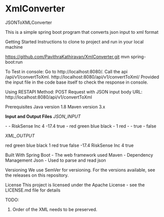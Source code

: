 # XmlConverter

JSONToXMLConverter

This is a simple spring boot program that converts json input to xml format

Getting Started
Instructions to clone to project and run in your local machine

https://github.com/PavithraKathiravan/XmlConverter.git
mvn spring-boot:run

To Test in console:
Go to http://localhost:8080/. Call the api /api/v1/convertToXml.
http://localhost:8080/api/v1/convertToXml/
Provided the input file in the code base itself to check the response in console.

Using RESTAPI
Method: POST Request with JSON input body
URL: http://localhost:8080/api/v1/convertToXml

Prerequisites
Java version 1.8
Maven version 3.x

**Input and Output Files**
_JSON_INPUT_
<?xml version="1.0"?>

-<object>
  -<object name="organization">
      <string name="name">RiskSense</string>
      <string name="type">Inc</string>
      <number name="building_number">4</number>
      <number name="floating">-17.4</number>
      <null name="null_test"/>
  </object>
  <boolean name="security_related">true</boolean>
  -<array name="array_example0">
      <string>red</string>
      <string>green</string>
      <string>blue</string>
      <string>black</string>
  </array>
  -<array name="array_example1">
        <number>1</number>
        <string>red</string>
    -<array>
    -<object>
      <boolean name="nested">true</boolean>
    </object>
 </array>
    -<object>
    <boolean name="obj">false</boolean>
    </object>
  </array>
</object>

_XML_OUTPUT_

<?xml version="1.0" encoding="UTF-8"?>
<object>
  <array name="array_example0">
    <string>red</string>
    <string>green</string>
    <string>blue</string>
    <string>black</string>
  </array>
  <array name="array_example1">
    <number>1</number>
    <string>red</string>
    <array>
      <object>
        <boolean name="nested">true</boolean>
      </object>
    </array>
    <object>
      <boolean name="obj">false</boolean>
    </object>
  </array>
  <object name="organization">
    <null name="null_test"/>
    <number name="floating">-17.4</number>
    <string name="name">RiskSense</string>
    <string name="type">Inc</string>
    <number name="building_number">4</number>
  </object>
  <boolean name="security_related">true</boolean>
</object>

Built With
Spring Boot - The web framework used
Maven - Dependency Management
Json - Used to parse and read json

Versioning
We use SemVer for versioning. For the versions available, see the releases on this repository.

License
This project is licensed under the Apache License - see the LICENSE.md file for details

TODO:

1. Order of the XML needs to be preserved.
